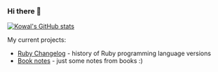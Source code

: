 ### Hi there 👋

[![Kowal's GitHub stats](https://github-readme-stats.vercel.app/api?username=kowal)](https://github.com/anuraghazra/github-readme-stats)

My current projects:

- [Ruby Changelog](https://rubychangelog.com) - history of Ruby programming language versions
- [Book notes](https://kowal.github.io/book-notes) - just some notes from books :)

<!--
**kowal/kowal** is a ✨ _special_ ✨ repository because its `README.md` (this file) appears on your GitHub profile.


Here are some ideas to get you started:

- 🔭 I’m currently working on ...
- 🌱 I’m currently learning ...
- 👯 I’m looking to collaborate on ...
- 🤔 I’m looking for help with ...
- 💬 Ask me about ...
- 📫 How to reach me: ...
- 😄 Pronouns: ...
- ⚡ Fun fact: ...
-->
